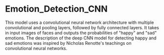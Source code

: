 # Emotion_Detection_CNN

This model uses a convolutional neural network architecture with multiple convolutional and pooling layers, followed by fully connected layers. It takes in input images of faces and outputs the probabilities of "happy" and "sad" emotions.
The description of the deep CNN model for detecting happy and sad emotions was inspired by Nicholas Renotte's teachings on convolutional neural networks.
